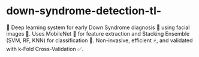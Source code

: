 # down-syndrome-detection-tl-
🧠 Deep learning system for early Down Syndrome diagnosis 👶 using facial images 📸. Uses MobileNet 🚀 for feature extraction and Stacking Ensemble (SVM, RF, KNN) for classification 🎯. Non-invasive, efficient ⚡, and validated with k-Fold Cross-Validation ✅.
